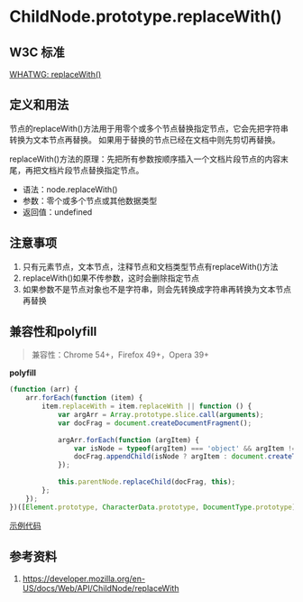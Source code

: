 # ChildNode.prototype.replaceWith()

## W3C 标准
[WHATWG: replaceWith()](https://dom.spec.whatwg.org/#dom-childnode-replaceWith)

## 定义和用法
节点的replaceWith()方法用于用零个或多个节点替换指定节点，它会先把字符串转换为文本节点再替换。
如果用于替换的节点已经在文档中则先剪切再替换。

replaceWith()方法的原理：先把所有参数按顺序插入一个文档片段节点的内容末尾，再把文档片段节点替换指定节点。

- 语法：node.replaceWith()
- 参数：零个或多个节点或其他数据类型
- 返回值：undefined

## 注意事项
1. 只有元素节点，文本节点，注释节点和文档类型节点有replaceWith()方法
2. replaceWith()如果不传参数，这时会删除指定节点
3. 如果参数不是节点对象也不是字符串，则会先转换成字符串再转换为文本节点再替换

## 兼容性和polyfill
> 兼容性：Chrome 54+，Firefox 49+，Opera 39+

**polyfill**
```javascript
(function (arr) {
    arr.forEach(function (item) {
        item.replaceWith = item.replaceWith || function () {
            var argArr = Array.prototype.slice.call(arguments);
            var docFrag = document.createDocumentFragment();
            
            argArr.forEach(function (argItem) {
                var isNode = typeof(argItem) === 'object' && argItem !== null && argItem.nodeType > 0;
                docFrag.appendChild(isNode ? argItem : document.createTextNode(String(argItem)));
            });
            
            this.parentNode.replaceChild(docFrag, this);
        };
    });
})([Element.prototype, CharacterData.prototype, DocumentType.prototype]);
```
[示例代码](./replaceWith()/html)

## 参考资料
1. https://developer.mozilla.org/en-US/docs/Web/API/ChildNode/replaceWith